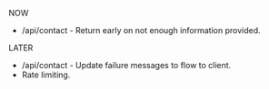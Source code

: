 NOW
- /api/contact - Return early on not enough information provided.

LATER
- /api/contact - Update failure messages to flow to client.
- Rate limiting.
